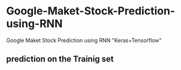 # Google-Maket-Stock-Prediction-using-RNN
Google Maket Stock Prediction using RNN "Keras+Tensorflow"

<h2>prediction on the Trainig set</h2>
<img src="predict on the training data.png" alt="prediction on the Trainig set" style="width:304px;

<h2>prediction on the test set</h2>
<img src="1step.png" alt="prediction on the test set" style="width:304px;
